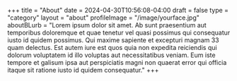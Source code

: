 +++
title = "About"
date = 2024-04-30T10:56:08-04:00
draft = false
type = "category"
layout = "about"
profileImage = "/image/yourface.jpg"
aboutBLurb = "Lorem ipsum dolor sit amet. Ab sunt praesentium aut temporibus doloremque et quae tenetur vel quasi possimus qui consequatur iusto id quidem possimus. Qui maxime sapiente et excepturi magnam 33 quam delectus. Est autem iure est quos quia non expedita reiciendis qui dolorum voluptatem id illo voluptas aut necessitatibus veniam. Eum iste tempore et galisum ipsa aut perspiciatis magni non quaerat error qui officia itaque sit ratione iusto id quidem consequatur."
+++

